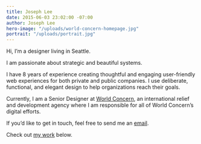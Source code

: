 ```yaml
---
title: Joseph Lee
date: 2015-06-03 23:02:00 -07:00
author: Joseph Lee
hero-image: "/uploads/world-concern-homepage.jpg"
portrait: "/uploads/portrait.jpg"
---
```


Hi, I’m a designer living in Seattle. 

I am passionate about strategic and beautiful systems. 

I have 8 years of experience creating thoughtful and engaging user-friendly web experiences for both private and public companies. I use deliberate, functional, and elegant design to help organizations reach their goals. 

Currently, I am a Senior Designer at [World Concern](http://worldconcern.org), an international relief and development agency where I am responsible for all of World Concern’s digital efforts. 

If you’d like to get in touch, feel free to send me an [email](mailto:josephrlee.com).

Check out [my work](#work) below.
